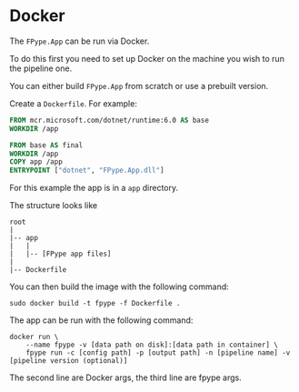 ﻿<meta name="wikd:title" content="Docker">
<meta name="wikd:name" content="app-docker">
<meta name="wikd:order" content="0">
<meta name="wikd:icon" content="fas fa-plug">

# Docker

The `FPype.App` can be run via Docker.

To do this first you need to set up Docker on the machine
you wish to run the pipeline one.

You can either build `FPype.App` from scratch or use a prebuilt version.

Create a `Dockerfile`. For example:

```dockerfile
FROM mcr.microsoft.com/dotnet/runtime:6.0 AS base
WORKDIR /app

FROM base AS final
WORKDIR /app
COPY app /app
ENTRYPOINT ["dotnet", "FPype.App.dll"]
```

For this example the app is in a `app` directory.

The structure looks like

```text
root
|
|-- app
|   |
|   |-- [FPype app files]
|
|-- Dockerfile
```

You can then build the image with the following command:

```shell
sudo docker build -t fpype -f Dockerfile .
```

The app can be run with the following command:

```shell
docker run \
    --name fpype -v [data path on disk]:[data path in container] \
    fpype run -c [config path] -p [output path] -n [pipeline name] -v [pipeline version (optional)]
```

The second line are Docker args, the third line are fpype args.


